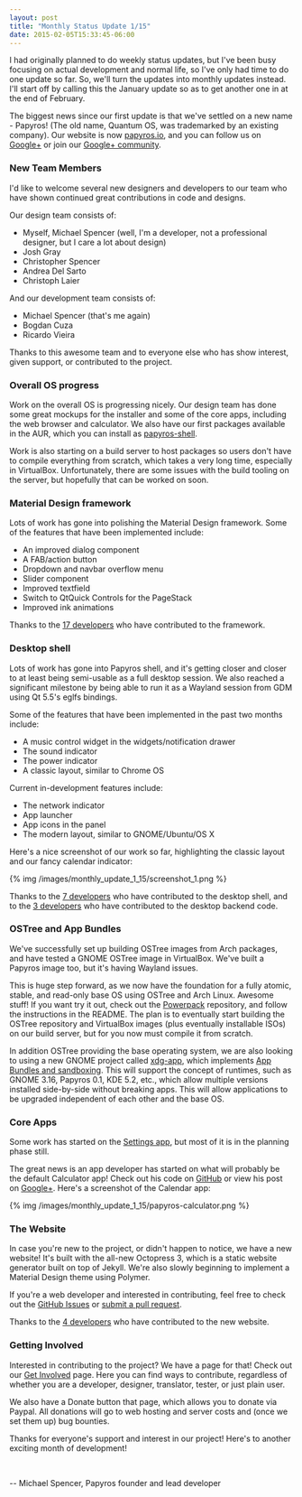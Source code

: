 ```yaml
---
layout: post
title: "Monthly Status Update 1/15"
date: 2015-02-05T15:33:45-06:00
---
```


I had originally planned to do weekly status updates, but I've been busy focusing on actual development and normal life, so I've only had time to do one update so far. So, we'll turn the updates into monthly updates instead. I'll start off by calling this the January update so as to get another one in at the end of February.

The biggest news since our first update is that we've settled on a new name - Papyros! (The old name, Quantum OS, was trademarked by an existing company). Our website is now [papyros.io](http://papyros.io), and you can follow us on [Google+](https://plus.google.com/113262712329378697012) or join our [Google+ community](https://plus.google.com/u/0/communities/109966288908859324845).

### New Team Members

I'd like to welcome several new designers and developers to our team who have shown continued great contributions in code and designs.

Our design team consists of:

 * Myself, Michael Spencer (well, I'm a developer, not a professional designer, but I care a lot about design)
 * Josh Gray
 * Christopher Spencer
 * Andrea Del Sarto
 * Christoph Laier

And our development team consists of:

 * Michael Spencer (that's me again)
 * Bogdan Cuza
 * Ricardo Vieira

Thanks to this awesome team and to everyone else who has show interest, given support, or contributed to the project.

### Overall OS progress

Work on the overall OS is progressing nicely. Our design team has done some great mockups for the installer and some of the core apps, including the web browser and calculator. We also have our first packages available in the AUR, which you can install as [papyros-shell](https://aur.archlinux.org/packages/papyros-shell/).

Work is also starting on a build server to host packages so users don't have to compile everything from scratch, which takes a very long time, especially in VirtualBox. Unfortunately, there are some issues with the build tooling on the server, but hopefully that can be worked on soon.

### Material Design framework

Lots of work has gone into polishing the Material Design framework. Some of the features that have been implemented include:

 * An improved dialog component
 * A FAB/action button
 * Dropdown and navbar overflow menu
 * Slider component
 * Improved textfield
 * Switch to QtQuick Controls for the PageStack
 * Improved ink animations

Thanks to the  [17 developers](https://github.com/papyros/qml-material/graphs/contributors) who have contributed to the framework.

### Desktop shell

Lots of work has gone into Papyros shell, and it's getting closer and closer to at least being semi-usable as a full desktop session. We also reached a significant milestone by being able to run it as a Wayland session from GDM using Qt 5.5's eglfs bindings.

Some of the features that have been implemented in the past two months include:

 * A music control widget in the widgets/notification drawer
 * The sound indicator
 * The power indicator
 * A classic layout, similar to Chrome OS

Current in-development features include:

 * The network indicator
 * App launcher
 * App icons in the panel
 * The modern layout, similar to GNOME/Ubuntu/OS X

 Here's a nice screenshot of our work so far, highlighting the classic layout and our fancy calendar indicator:

 {% img /images/monthly_update_1_15/screenshot_1.png %}

Thanks to the  [7 developers](https://github.com/papyros/papyros-shell/graphs/contributors) who have contributed to the desktop shell, and to the  [3 developers](https://github.com/papyros/qml-desktop/graphs/contributors) who have contributed to the desktop backend code.

### OSTree and App Bundles

We've successfully set up building OSTree images from Arch packages, and have tested a GNOME OSTree image in VirtualBox. We've built a Papyros image too, but it's having Wayland issues.

This is huge step forward, as we now have the foundation for a fully atomic, stable, and read-only base OS using OSTree and Arch Linux. Awesome stuff! If you want try it out, check out the [Powerpack](https://github.com/papyros/powerpack) repository, and follow the instructions in the README. The plan is to eventually start building the OSTree repository and VirtualBox images (plus eventually installable ISOs) on our build server, but for you now must compile it from scratch.

In addition OSTree providing the base operating system, we are also looking to using a new GNOME project called [xdg-app](https://github.com/alexlarsson/xdg-app), which implements [App Bundles and sandboxing](https://wiki.gnome.org/Projects/SandboxedApps). This will support the concept of runtimes, such as GNOME 3.16, Papyros 0.1, KDE 5.2, etc., which allow multiple versions installed side-by-side without breaking apps. This will allow applications to be upgraded independent of each other and the base OS.

### Core Apps

Some work has started on the [Settings app](https://github.com/papyros/settings-app), but most of it is in the planning phase still.

The great news is an app developer has started on what will probably be the default Calculator app! Check out his code on [GitHub](https://github.com/PierreJacquier/papyros-calculator) or view his post on [Google+](https://plus.google.com/117435800250066519130/posts/da2JuC1gkbN). Here's a screenshot of the Calendar app:

{% img /images/monthly_update_1_15/papyros-calculator.png %}

### The Website

In case you're new to the project, or didn't happen to notice, we have a new website! It's built with the all-new Octopress 3, which is a static website generator built on top of Jekyll. We're also slowly beginning to implement a Material Design theme using Polymer.

If you're a web developer and interested in contributing, feel free to check out the [GitHub Issues](https://github.com/papyros/papyros.github.io/issues) or [submit a pull request](https://github.com/papyros/papyros.github.io/pulls).

Thanks to the  [4 developers](https://github.com/papyros/papyros.github.io/graphs/contributors) who have contributed to the  new website.

### Getting Involved

Interested in contributing to the project? We have a page for that! Check out our [Get Involved](/get_involved) page. Here you can find ways to contribute, regardless of whether you are a developer, designer, translator, tester, or just plain user.

We also have a Donate button that page, which allows you to donate via Paypal. All donations will go to web hosting and server costs and (once we set them up) bug bounties.

Thanks for everyone's support and interest in our project! Here's to another exciting month of development!

<br/>

-- Michael Spencer, Papyros founder and lead developer
